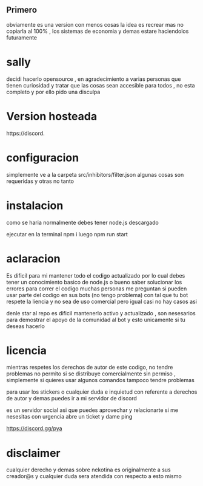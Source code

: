 
## Primero
obviamente es una version con menos cosas la idea es recrear mas no copiarla al 100% , los sistemas de economia y demas estare haciendolos futuramente
# sally
decidi hacerlo opensource , en agradecimiento a varias personas que tienen curiosidad y tratar que las cosas sean accesible para todos , no esta completo y por ello pido una disculpa 

# Version hosteada 
https://discord.

# configuracion
simplemente ve a la carpeta 
src/inhibitors/filter.json
algunas cosas son requeridas y otras no tanto

# instalacion

como se haria normalmente
debes tener node.js descargado

ejecutar en la terminal
npm i
luego
npm run start

# aclaracion

Es dificil para mi mantener todo el codigo actualizado por lo cual debes tener un conocimiento basico de node.js o bueno saber solucionar los errores para correr el codigo
muchas personas me preguntan si pueden usar parte del codigo en sus bots (no tengo problema) con tal que tu bot respete la liencia y no sea de uso comercial pero igual casi no hay casos asi

denle star al repo es dificil mantenerlo activo y actualizado , son nesesarios para demostrar el apoyo de la comunidad al bot y esto unicamente si tu deseas hacerlo

# licencia
mientras respetes los derechos de autor de este codigo, no tendre problemas
no permito si se distribuye comercialmente sin permiso , simplemente si quieres usar algunos comandos tampoco tendre problemas

para usar los stickers o cualquier duda e inquietud con referente a derechos de autor y demas puedes ir a mi servidor de discord

es un servidor social asi que puedes aprovechar y relacionarte 
si me nesesitas con urgencia abre un ticket y dame ping

https://discord.gg/pya


# disclaimer
cualquier derecho y demas sobre nekotina es originalmente a sus creador@s y cualquier duda sera atendida con respecto a esto mismo

